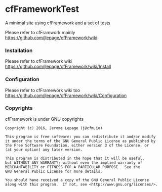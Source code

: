 # cfFrameworkTest
A minimal site using cfFramework and a set of tests

Please refer to cfFramwork mainly
https://github.com/jlepage/cfFramework/wiki

### Installation
Please refer to cfFramework wiki   
https://github.com/jlepage/cfFramework/wiki/Install   

### Configuration
Please refer to cfFramework wiki too   
https://github.com/jlepage/cfFramework/wiki/Configuration   


### Copyrights
cfFramework is under GNU copyrights   

	Copyright (c) 2016, Jerome Lepage (j@cfm.io)
	
	This program is free software: you can redistribute it and/or modify
	it under the terms of the GNU General Public License as published by
	the Free Software Foundation, either version 3 of the License, or
	(at your option) any later version.
	
	This program is distributed in the hope that it will be useful,
	but WITHOUT ANY WARRANTY; without even the implied warranty of
	MERCHANTABILITY or FITNESS FOR A PARTICULAR PURPOSE.  See the
	GNU General Public License for more details.
	
	You should have received a copy of the GNU General Public License
	along with this program.  If not, see <http://www.gnu.org/licenses/>.
